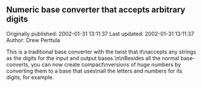 ## Numeric base converter that accepts arbitrary digits

Originally published: 2002-01-31 13:11:37
Last updated: 2002-01-31 13:11:37
Author: Drew Perttula

This is a traditional base converter with the twist that it\naccepts any strings as the digits for the input and output bases.\n\nBesides all the normal base-converts, you can now create compact\nversions of huge numbers by converting them to a base that uses\nall the letters and numbers for its digits, for example.